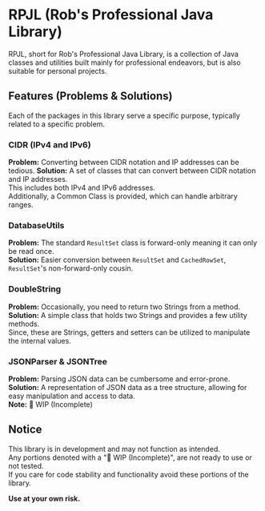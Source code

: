 # RPJL (Rob's Professional Java Library)
RPJL, short for Rob's Professional Java Library, is a collection of Java classes and utilities built mainly for 
professional endeavors, but is also suitable for personal projects.

## Features (Problems & Solutions)
Each of the packages in this library serve a specific purpose, typically related to a specific problem.

### CIDR (IPv4 and IPv6)
**Problem:** Converting between CIDR notation and IP addresses can be tedious.
**Solution:** A set of classes that can convert between CIDR notation and IP addresses.  
              This includes both IPv4 and IPv6 addresses.  
              Additionally, a Common Class is provided, which can handle arbitrary ranges.

### DatabaseUtils
**Problem:** The standard `ResultSet` class is forward-only meaning it can only be read once.  
**Solution:** Easier conversion between `ResultSet` and `CachedRowSet`, `ResultSet`'s non-forward-only cousin.  

### DoubleString
**Problem:** Occasionally, you need to return two Strings from a method.  
**Solution:** A simple class that holds two Strings and provides a few utility methods.  
              Since, these are Strings, getters and setters can be utilized to manipulate the internal values.

### JSONParser & JSONTree
**Problem:** Parsing JSON data can be cumbersome and error-prone.  
**Solution:** A representation of JSON data as a tree structure, allowing for easy manipulation and access to data.  
**Note:** 🔴 WIP (Incomplete)

## Notice
This library is in development and may not function as intended.  
Any portions denoted with a "🔴 WIP (Incomplete)", are not ready to use or not tested.  
If you care for code stability and functionality avoid these portions of the library.  

**Use at your own risk.**
